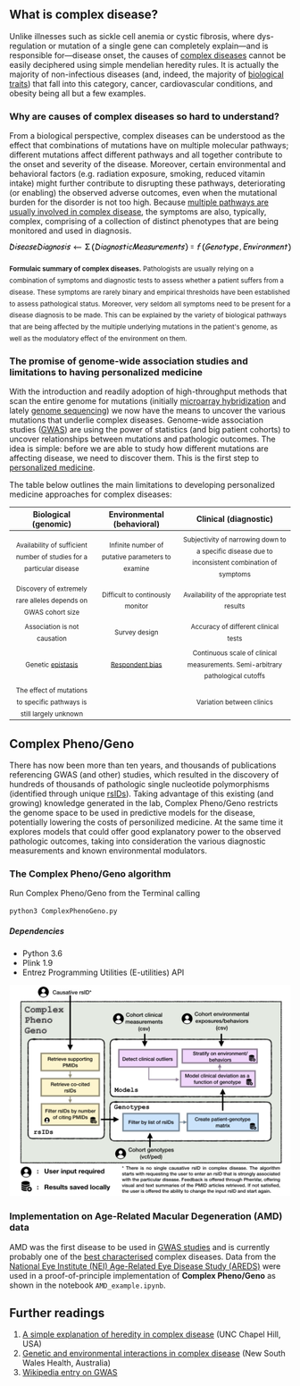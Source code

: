 
## What is complex disease?

Unlike illnesses such as sickle cell anemia or cystic fibrosis, where dys-regulation or mutation of a single gene can completely explain&mdash;and is responsible for&mdash;disease onset, the causes of [complex diseases](https://report.nih.gov/NIHfactsheets/ViewFactSheet.aspx?csid=42) cannot be easily deciphered using simple mendelian heredity rules. It is actually the majority of non-infectious diseases (and, indeed, the majority of [biological traits](https://www.sciencedaily.com/terms/trait_%28biology%29.htm)) that fall into this category, cancer, cardiovascular conditions, and obesity being all but a few examples.

### Why are causes of complex diseases so hard to understand?

From a biological perspective, complex diseases can be understood as the effect that combinations of mutations have on multiple molecular pathways; different mutations affect different pathways and all together contribute to the onset and severity of the disease. Moreover, certain environmental and behavioral factors (e.g. radiation exposure, smoking, reduced vitamin intake) might further contribute to disrupting these pathways, deteriorating (or enabling) the observed adverse outcomes, even when the mutational burden for the disorder is not too high. Because [multiple pathways are usually involved in complex disease](https://www.genome.gov/10000865/), the symptoms are also, typically, complex, comprising of a collection of distinct phenotypes that are being monitored and used in diagnosis. 

![PseudoFunction](https://github.com/NCBI-Hackathons/Complex_Phenogeno/blob/master/Images/PseudoFunction.jpeg)

<sub>**Formulaic summary of complex diseases.** Pathologists are usually relying on a combination of symptoms and diagnostic tests to assess whether a patient suffers from a disease. These symptoms are rarely binary and empirical thresholds have been established to assess pathological status. Moreover, very seldom all symptoms need to be present for a disease diagnosis to be made. This can be explained by the variety of biological pathways that are being affected by the multiple underlying mutations in the patient's genome, as well as the modulatory effect of the environment on them.</sub>

### The promise of genome-wide association studies and limitations to having personalized medicine

With the introduction and readily adoption of high-throughput methods that scan the entire genome for mutations (initially [microarray hybridization](https://www.genome.gov/10000533/dna-microarray-technology/) and lately [genome sequencing](https://www.genome.gov/10001177/dna-sequencing-fact-sheet/)) we now have the means to uncover the various mutations that underlie complex diseases. Genome-wide association studies ([GWAS](https://www.genome.gov/26525384/catalog-of-published-genomewide-association-studies/)) are using the power of statistics (and big patient cohorts) to uncover relationships between mutations and pathologic outcomes. The idea is simple: before we are able to study how different mutations are affecting disease, we need to discover them. This is the first step to [personalized medicine](https://www.nih.gov/about-nih/what-we-do/nih-turning-discovery-into-health/personalized-medicine).

The table below outlines the main limitations to developing personalized medicine approaches for complex diseases:

|                            Biological (genomic)                            |                   Environmental (behavioral)                   |                                        Clinical (diagnostic)                                       |
|:--------------------------------------------------------------------------:|:--------------------------------------------------------------:|:--------------------------------------------------------------------------------------------------:|
| <sub>Availability of sufficient number of studies for a particular disease</sub> |            <sub>Infinite number of putative  parameters to examine</sub>            | <sub>Subjectivity of narrowing down to a specific disease due to inconsistent  combination of symptoms</sub>  |
|       <sub>Discovery of extremely rare alleles depends on GWAS cohort size</sub>      |                <sub>Difficult to continously monitor</sub>                |                            <sub>Availability of the appropriate test results</sub>                            |
|                        <sub>Association is not causation</sub>                        |                          <sub>Survey design</sub>                         |                                <sub>Accuracy of different clinical tests</sub>                                |
|        <sub>Genetic [epistasis](https://en.wikipedia.org/wiki/Epistasis)</sub>        | <sub>[Respondent bias](https://en.wikipedia.org/wiki/Response_bias)</sub> |           <sub>Continuous scale of clinical measurements. Semi-arbitrary pathological cutoffs</sub>           |
|    <sub>The effect of mutations to specific pathways is still largely unknown</sub>   |                                                                |                                      <sub>Variation between clinics</sub>                                     |


## Complex Pheno/Geno

There has now been more than ten years, and thousands of publications referencing GWAS (and other) studies, which resulted in the discovery of hundreds of thousands of pathologic single nucleotide polymorphisms (identified through unique [rsIDs](https://www.ncbi.nlm.nih.gov/books/NBK174586/)). Taking advantage of this existing (and growing) knowledge generated in the lab, Complex Pheno/Geno restricts the genome space to be used in predictive models for the disease, potentially lowering the costs of personilized medicine. At the same time it explores models that could offer good explanatory power to the observed pathologic outcomes, taking into consideration the various diagnostic measurements and known environmental modulators.

### The Complex Pheno/Geno algorithm

Run Complex Pheno/Geno from the Terminal calling 

`python3 ComplexPhenoGeno.py`

##### Dependencies
* Python 3.6
* Plink 1.9
* Entrez Programming Utilities (E-utilities) API

![Flow diagram](https://github.com/NCBI-Hackathons/Complex_Phenogeno/blob/master/Images/FlowDiagram.jpeg)

### Implementation on Age-Related Macular Degeneration (AMD) data

AMD was the first disease to be used in [GWAS studies](https://www.ncbi.nlm.nih.gov/projects/gap/cgi-bin/study.cgi?study_id=phs000001.v3.p1) and is currently probably one of the [best characterised](https://nei.nih.gov/news/pressreleases/habits_genes_affect_AMD) complex diseases. Data from the [National Eye Institute (NEI) Age-Related Eye Disease Study (AREDS)](https://www.ncbi.nlm.nih.gov/projects/gap/cgi-bin/study.cgi?study_id=phs000001.v3.p1) were used in a proof-of-principle implementation of **Complex Pheno/Geno** as shown in the notebook `AMD_example.ipynb`.


## Further readings
1. [A simple explanation of heredity in complex disease](https://www.med.unc.edu/neurology/files/documents/child-teaching-pdf/Genetics%20Disease.pdf) (UNC Chapel Hill, USA)
2. [Genetic and environmental interactions in complex disease](http://www.genetics.edu.au/publications-and-resources/facts-sheets/fact-sheet-11-environmental-and-genetic-interactions) (New South Wales Health, Australia) 
3. [Wikipedia entry on GWAS](https://en.wikipedia.org/wiki/Genome-wide_association_study)